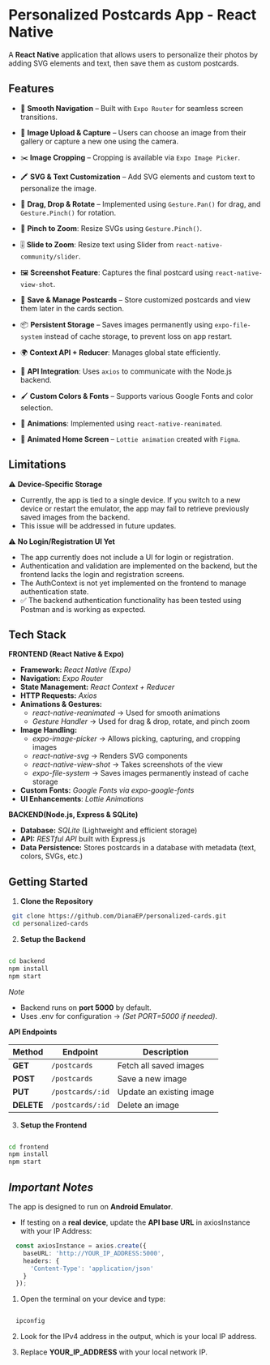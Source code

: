 # Personalized Postcards App - React Native

A **React Native** application that allows users to personalize their photos by adding SVG elements and text, then save them as custom postcards.

## Features

- 🧭 **Smooth Navigation** – Built with `Expo Router` for seamless screen transitions.

- 🤳 **Image Upload & Capture** – Users can choose an image from their gallery or capture a new one using the camera.
- ✂️ **Image Cropping** – Cropping is available via `Expo Image Picker`.
- 🖍️ **SVG & Text Customization** – Add SVG elements and custom text to personalize the image.
- 🫳 **Drag, Drop & Rotate** – Implemented using `Gesture.Pan()` for drag, and `Gesture.Pinch()` for rotation.
- 🤏 **Pinch to Zoom**: Resize SVGs using `Gesture.Pinch()`.
- 🎚️ **Slide to Zoom**: Resize text using Slider from `react-native-community/slider`.
- 🖼️ **Screenshot Feature**: Captures the final postcard using `react-native-view-shot`.

- 💾 **Save & Manage Postcards** – Store customized postcards and view them later in the cards section.
- 📦 **Persistent Storage** – Saves images permanently using `expo-file-system` instead of cache storage, to prevent loss on app restart.
- 🌍 **Context API + Reducer**: Manages global state efficiently.  
- 🛬 **API Integration**: Uses `axios` to communicate with the Node.js backend.  

- 🖌️ **Custom Colors & Fonts** – Supports various Google Fonts and color selection.
- 🔁 **Animations**: Implemented using `react-native-reanimated`.
- 🎥 **Animated Home Screen** – `Lottie animation` created with `Figma`.

## Limitations
⚠️  **Device-Specific Storage**  
- Currently, the app is tied to a single device. If you switch to a new device or restart the emulator, the app may fail to retrieve previously saved images from the backend.
- This issue will be addressed in future updates.

⚠️ **No Login/Registration UI Yet**  
- The app currently does not include a UI for login or registration.
- Authentication and validation are implemented on the backend, but the frontend lacks the login and registration screens.
- The AuthContext is not yet implemented on the frontend to manage authentication state.
- ✅ The backend authentication functionality has been tested using Postman and is working as expected.



## Tech Stack

**FRONTEND (React Native & Expo)**
- **Framework:** *React Native (Expo)* 
- **Navigation:** *Expo Router*
- **State Management:** *React Context + Reducer*
- **HTTP Requests:** *Axios*
- **Animations & Gestures:**
  - *react-native-reanimated* → Used for smooth animations 
  - *Gesture Handler* → Used for drag & drop, rotate, and pinch zoom
- **Image Handling:**
  - *expo-image-picker* → Allows picking, capturing, and cropping images
  - *react-native-svg* → Renders SVG components
  - *react-native-view-shot* → Takes screenshots of the view
  - *expo-file-system* → Saves images permanently instead of cache storage
- **Custom Fonts:** *Google Fonts via expo-google-fonts*
- **UI Enhancements**: *Lottie Animations*

**BACKEND(Node.js, Express & SQLite)**

- **Database:** *SQLite* (Lightweight and efficient storage)
- **API:** *RESTful API* built with Express.js
- **Data Persistence:** Stores postcards in a database with metadata (text, colors, SVGs, etc.)

## Getting Started

1. **Clone the Repository**

``` bash
 git clone https://github.com/DianaEP/personalized-cards.git
 cd personalized-cards

```


2. **Setup the Backend**

```bash

cd backend
npm install
npm start

```

*Note*
- Backend runs on **port 5000** by default.
- Uses .env for configuration → *(Set PORT=5000 if needed)*.

**API Endpoints**

| **Method** | **Endpoint**        | **Description**                |
|------------|---------------------|--------------------------------|
| **GET**    | `/postcards`        | Fetch all saved images         |
| **POST**   | `/postcards`        | Save a new image               |
| **PUT**    | `/postcards/:id`    | Update an existing image       |
| **DELETE** | `/postcards/:id`    | Delete an image                |



3. **Setup the Frontend**

```bash

cd frontend
npm install
npm start

```



## ***Important Notes***
The app is designed to run on **Android Emulator**.
  - If testing on a **real device**, update the **API base URL** in axiosInstance with your IP Address:

```ts
  const axiosInstance = axios.create({
    baseURL: 'http://YOUR_IP_ADDRESS:5000',
    headers: {
      'Content-Type': 'application/json'
    }
  });

```
1. Open the terminal on your device and type:

```bash 

  ipconfig

```

2. Look for the IPv4 address in the output, which is your local IP address.

3. Replace **YOUR_IP_ADDRESS** with your local network IP.












